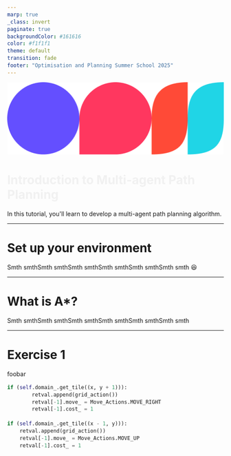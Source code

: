 ```yaml
---
marp: true
_class: invert
paginate: true
backgroundColor: #161616
color: #f1f1f1
theme: default
transition: fade
footer: "Optimisation and Planning Summer School 2025"
---
```


<style>
    @import "base";
    @import url("https://fonts.googleapis.com/css2?family=Geist&display=swap");
    :root {
        font-size: 22px;
        font-family: "Geist", sans-serif;
        --color-fg-default: white;
        --color-canvas-default: white;
        padding: 64px;
    }
    footer, header { 
        padding: 32px 32px;
    }
    h1 > strong {
        color: #f1f1f1;
    }
</style>

![width:160px](./logo-wide.png)

# **Introduction to Multi-agent Path Planning**

In this tutorial, you'll learn to develop a multi-agent path planning algorithm.

---

# Set up your environment

Smth smthSmth smthSmth smthSmth smthSmth smthSmth smth :satisfied:

---

# What is A\*?

Smth smthSmth smthSmth smthSmth smthSmth smthSmth smth

---

# Exercise 1

foobar

```py
if (self.domain_.get_tile((x, y + 1))):
        retval.append(grid_action())
        retval[-1].move_ = Move_Actions.MOVE_RIGHT
        retval[-1].cost_ = 1

if (self.domain_.get_tile((x - 1, y))):
    retval.append(grid_action())
    retval[-1].move_ = Move_Actions.MOVE_UP
    retval[-1].cost_ = 1
```
